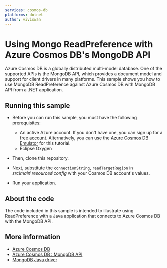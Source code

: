 ```yaml
---
services: cosmos-db
platforms: dotnet
author: viviswan
---
```


# Using Mongo ReadPreference with Azure Cosmos DB's MongoDB API
Azure Cosmos DB is a globally distributed multi-model database. One of the supported APIs is the MongoDB API, which provides a document model and support for client drivers in many platforms. This sample shows you how to use MongoDB ReadPreference against Azure Cosmos DB with MongoDB API from a .NET application.

## Running this sample

* Before you can run this sample, you must have the following prerequisites:

   * An active Azure account. If you don't have one, you can sign up for a [free account](https://azure.microsoft.com/free/). Alternatively, you can use the [Azure Cosmos DB Emulator](https://docs.microsoft.com/azure/cosmos-db/local-emulator) for this tutorial.
   * Eclipse Oxygen 

* Then, clone this repository.

* Next, substitute the `connectionString`, `readTargetRegion` in *src\main\resources\config* with your Cosmos DB account's values. 

* Run your application.

## About the code
The code included in this sample is intended to illustrate using ReadPreference with a Java application that connects to Azure Cosmos DB with the MongoDB API.

## More information

- [Azure Cosmos DB](https://docs.microsoft.com/azure/cosmos-db/introduction)
- [Azure Cosmos DB : MongoDB API](https://docs.microsoft.com/azure/cosmos-db/mongodb-introduction)
- [MongoDB Java driver](http://mongodb.github.io/mongo-java-driver/)